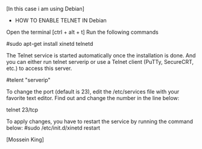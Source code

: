 [In this case i am using Debian]
* HOW TO ENABLE TELNET IN Debian

Open the terminal [ctrl + alt + t]
Run the following commands

#sudo apt-get install xinetd telnetd

The Telnet service is started automatically once the installation is done. And you can either run telnet serverip or use a Telnet client (PuTTy, SecureCRT, etc.) to access this server.

#telent "serverip"

To change the port (default is 23), edit the /etc/services file with your favorite text editor. Find out and change the number in the line below:

telnet        23/tcp

To apply changes, you have to restart the service by running the command below:
#sudo /etc/init.d/xinetd restart 




[Mossein King]
